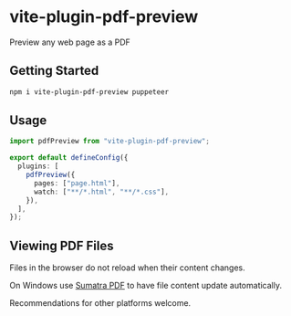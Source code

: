 # vite-plugin-pdf-preview

Preview any web page as a PDF

## Getting Started

```sh
npm i vite-plugin-pdf-preview puppeteer
```

## Usage

```ts
import pdfPreview from "vite-plugin-pdf-preview";

export default defineConfig({
  plugins: [
    pdfPreview({
      pages: ["page.html"],
      watch: ["**/*.html", "**/*.css"],
    }),
  ],
});
```

## Viewing PDF Files

Files in the browser do not reload when their content changes.

On Windows use [Sumatra PDF](https://www.sumatrapdfreader.org/free-pdf-reader) to have file content update automatically.

Recommendations for other platforms welcome.
